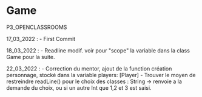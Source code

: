 # Game
P3_OPENCLASSROOMS

17_03_2022 : 
    - First Commit

18_03_2022 : 
    - Readline modif. voir pour "scope" la variable dans la class Game pour la suite.

22_03_2022 :
    - Correction du mentor, ajout de la function création personnage, stocké dans la variable players: [Player]
    - Trouver le moyen de restreindre readLine() pour le choix des classes : String  -> renvoie a la demande du choix, ou si un autre Int que 1,2 et 3 est saisi.
